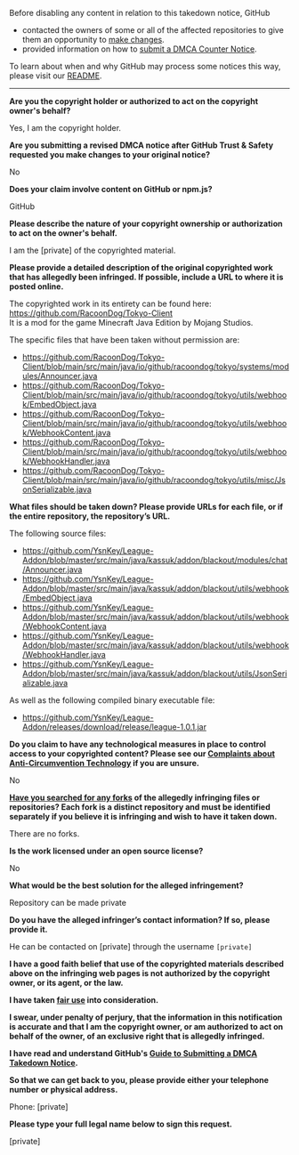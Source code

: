 Before disabling any content in relation to this takedown notice, GitHub
- contacted the owners of some or all of the affected repositories to give them an opportunity to [make changes](https://docs.github.com/en/github/site-policy/dmca-takedown-policy#a-how-does-this-actually-work).
- provided information on how to [submit a DMCA Counter Notice](https://docs.github.com/en/articles/guide-to-submitting-a-dmca-counter-notice).

To learn about when and why GitHub may process some notices this way, please visit our [README](https://github.com/github/dmca/blob/master/README.md#anatomy-of-a-takedown-notice).

---

**Are you the copyright holder or authorized to act on the copyright owner's behalf?**

Yes, I am the copyright holder.

**Are you submitting a revised DMCA notice after GitHub Trust & Safety requested you make changes to your original notice?**

No

**Does your claim involve content on GitHub or npm.js?**

GitHub

**Please describe the nature of your copyright ownership or authorization to act on the owner's behalf.**

I am the [private] of the copyrighted material.

**Please provide a detailed description of the original copyrighted work that has allegedly been infringed. If possible, include a URL to where it is posted online.**

The copyrighted work in its entirety can be found here: https://github.com/RacoonDog/Tokyo-Client  
It is a mod for the game Minecraft Java Edition by Mojang Studios.

The specific files that have been taken without permission are:   
- https://github.com/RacoonDog/Tokyo-Client/blob/main/src/main/java/io/github/racoondog/tokyo/systems/modules/Announcer.java  
- https://github.com/RacoonDog/Tokyo-Client/blob/main/src/main/java/io/github/racoondog/tokyo/utils/webhook/EmbedObject.java  
- https://github.com/RacoonDog/Tokyo-Client/blob/main/src/main/java/io/github/racoondog/tokyo/utils/webhook/WebhookContent.java  
- https://github.com/RacoonDog/Tokyo-Client/blob/main/src/main/java/io/github/racoondog/tokyo/utils/webhook/WebhookHandler.java  
- https://github.com/RacoonDog/Tokyo-Client/blob/main/src/main/java/io/github/racoondog/tokyo/utils/misc/JsonSerializable.java

**What files should be taken down? Please provide URLs for each file, or if the entire repository, the repository’s URL.**

The following source files:  
- https://github.com/YsnKey/League-Addon/blob/master/src/main/java/kassuk/addon/blackout/modules/chat/Announcer.java
- https://github.com/YsnKey/League-Addon/blob/master/src/main/java/kassuk/addon/blackout/utils/webhook/EmbedObject.java  
- https://github.com/YsnKey/League-Addon/blob/master/src/main/java/kassuk/addon/blackout/utils/webhook/WebhookContent.java  
- https://github.com/YsnKey/League-Addon/blob/master/src/main/java/kassuk/addon/blackout/utils/webhook/WebhookHandler.java  
- https://github.com/YsnKey/League-Addon/blob/master/src/main/java/kassuk/addon/blackout/utils/JsonSerializable.java

As well as the following compiled binary executable file:  
-  https://github.com/YsnKey/League-Addon/releases/download/release/league-1.0.1.jar

**Do you claim to have any technological measures in place to control access to your copyrighted content? Please see our <a href="https://docs.github.com/articles/guide-to-submitting-a-dmca-takedown-notice#complaints-about-anti-circumvention-technology">Complaints about Anti-Circumvention Technology</a> if you are unsure.**

No

**<a href="https://docs.github.com/articles/dmca-takedown-policy#b-what-about-forks-or-whats-a-fork">Have you searched for any forks</a> of the allegedly infringing files or repositories? Each fork is a distinct repository and must be identified separately if you believe it is infringing and wish to have it taken down.**

There are no forks.

**Is the work licensed under an open source license?**

No

**What would be the best solution for the alleged infringement?**

Repository can be made private

**Do you have the alleged infringer’s contact information? If so, please provide it.**

He can be contacted on [private] through the username `[private]`

**I have a good faith belief that use of the copyrighted materials described above on the infringing web pages is not authorized by the copyright owner, or its agent, or the law.**

**I have taken <a href="https://www.lumendatabase.org/topics/22">fair use</a> into consideration.**

**I swear, under penalty of perjury, that the information in this notification is accurate and that I am the copyright owner, or am authorized to act on behalf of the owner, of an exclusive right that is allegedly infringed.**

**I have read and understand GitHub's <a href="https://docs.github.com/articles/guide-to-submitting-a-dmca-takedown-notice/">Guide to Submitting a DMCA Takedown Notice</a>.**

**So that we can get back to you, please provide either your telephone number or physical address.**

Phone: [private]

**Please type your full legal name below to sign this request.**

[private]
